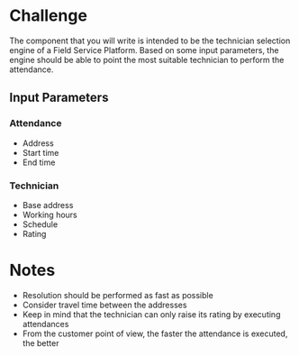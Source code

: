 # Challenge

The component that you will write is intended to be the technician selection engine of a Field Service Platform. Based on some input parameters, the engine should be able to point the most suitable technician to perform the attendance.

## Input Parameters

### Attendance
- Address
- Start time
- End time

### Technician
- Base address
- Working hours
- Schedule
- Rating


# Notes
- Resolution should be performed as fast as possible
- Consider travel time between the addresses
- Keep in mind that the technician can only raise its rating by executing attendances
- From the customer point of view, the faster the attendance is executed, the better
